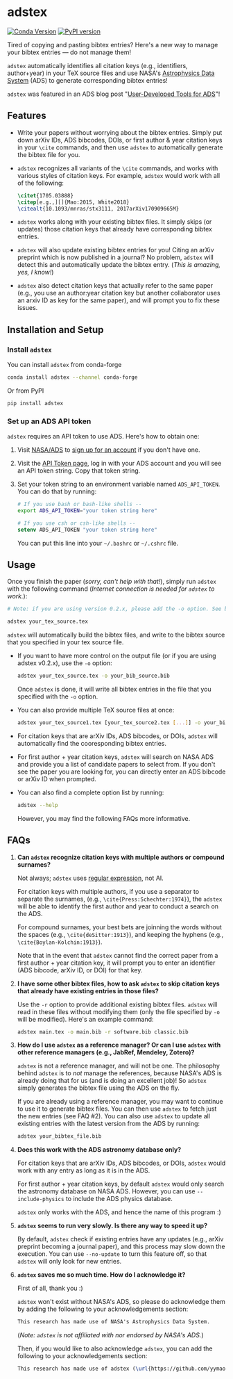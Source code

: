 # adstex
[![Conda Version](https://img.shields.io/conda/vn/conda-forge/adstex.svg)](https://anaconda.org/conda-forge/adstex)
[![PyPI version](https://img.shields.io/pypi/v/adstex.svg)](https://pypi.python.org/pypi/adstex)

Tired of copying and pasting bibtex entries?
Here's a new way to manage your bibtex entries — do not manage them!

`adstex` automatically identifies all citation keys (e.g., identifiers, author+year)
in your TeX source files and use
NASA's [Astrophysics Data System](https://ui.adsabs.harvard.edu/) (ADS)
to generate corresponding bibtex entries!

`adstex` was featured in an ADS blog post "[User-Developed Tools for ADS](http://adsabs.github.io/blog/3rd-party-tools)"!

## Features

- Write your papers without worrying about the bibtex entries.
  Simply put down arXiv IDs, ADS bibcodes, DOIs, or first author & year citation keys
  in your `\cite` commands,
  and then use `adstex` to automatically generate the bibtex file for you.

- `adstex` recognizes all variants of the `\cite` commands,
  and works with various styles of citation keys.
  For example, `adstex` would work with all of the following:
  ```tex
  \citet{1705.03888}
  \citep[e.g.,][]{Mao:2015, White2018}
  \citealt{10.1093/mnras/stx3111, 2017arXiv170909665M}
  ```

- `adstex` works along with your existing bibtex files.
  It simply skips (or updates) those citation keys that already have corresponding bibtex entries.

- `adstex` will also update existing bibtex entries for you!
  Citing an arXiv preprint which is now published in a journal?
  No problem, `adstex` will detect this and automatically update the bibtex entry.
  (_This is amazing, yes, I know!_)

- `adstex` also detect citation keys that actually refer to the same paper
  (e.g., you use an author:year citation key but another collaborator uses an
  arxiv ID as key for the same paper),
  and will prompt you to fix these issues.


## Installation and Setup

### Install `adstex`

You can install `adstex` from conda-forge

```bash
conda install adstex --channel conda-forge
```

Or from PyPI

```bash
pip install adstex
```

### Set up an ADS API token

`adstex` requires an API token to use ADS. Here's how to obtain one:

1. Visit [NASA/ADS](https://ui.adsabs.harvard.edu/) to [sign up for an account](https://ui.adsabs.harvard.edu/user/account/register) if you don't have one.

2. Visit the [API Token page](https://ui.adsabs.harvard.edu/user/settings/token), log in with your ADS account and you will see an API token string. Copy that token string.

3. Set your token string to an environment variable named `ADS_API_TOKEN`. You can do that by running:
    ```bash
    # If you use bash or bash-like shells --
    export ADS_API_TOKEN="your token string here"
    ```
    ```csh
    # If you use csh or csh-like shells --
    setenv ADS_API_TOKEN "your token string here"
    ```
    You can put this line into your `~/.bashrc` or `~/.cshrc` file.


## Usage

Once you finish the paper (_sorry, can't help with that!_), simply run `adstex`
with the following command (_Internet connection is needed for `adstex` to work._):

```bash
# Note: if you are using version 0.2.x, please add the -o option. See below.

adstex your_tex_source.tex
```

`adstex` will automatically build the bibtex files, and write to the bibtex
source that you specified in your tex source file.

- If you want to have more control on the output file (or if you are using adstex v0.2.x), use the `-o` option:
  ```bash
  adstex your_tex_source.tex -o your_bib_source.bib
  ```
  Once `adstex` is done, it will write all bibtex entries in the file
  that you specified with the `-o` option.

- You can also provide multiple TeX source files at once:
  ```bash
  adstex your_tex_source1.tex [your_tex_source2.tex [...]] -o your_bib_source.bib
  ```

- For citation keys that are arXiv IDs, ADS bibcodes, or DOIs,
  `adstex` will automatically find the cooresponding bibtex entries.

- For first author + year citation keys, `adstex` will search on NASA ADS and
  provide you a list of candidate papers to select from.
  If you don't see the paper you are looking for, you can
  directly enter an ADS bibcode or arXiv ID when prompted.

- You can also find a complete option list by running:
  ```bash
  adstex --help
  ```
  However, you may find the following FAQs more informative.


## FAQs

1. **Can `adstex` recognize citation keys with multiple authors or compound surnames?**

   Not always; `adstex` uses [regular expression](https://en.wikipedia.org/wiki/Regular_expression), not AI.

   For citation keys with multiple authors, if you use a separator to separate
   the surnames, (e.g., `\cite{Press:Schechter:1974}`), the `adstex` will be able to
   identify the first author and year to conduct a search on the ADS.

   For compound surnames, your best bets are
   joinning the words without the spaces (e.g., `\cite{deSitter:1913}`), and
   keeping the hyphens (e.g., `\cite{Boylan-Kolchin:1913}`).

   Note that in the event that `adstex` cannot find the correct paper from a
   first author + year citation key, it will prompt you to enter an identifier
   (ADS bibcode, arXiv ID, or DOI) for that key.


2. **I have some other bibtex files, how to ask `adstex` to skip citation keys that already have existing entries in those files?**

   Use the `-r` option to provide additional existing bibtex files.
   `adstex` will read in these files without modifying them
   (only the file specified by `-o` will be modified). Here's an example command:

   ```bash
   adstex main.tex -o main.bib -r software.bib classic.bib
   ```

3. **How do I use `adstex` as a reference manager? Or can I use `adstex` with other reference managers (e.g., JabRef, Mendeley, Zotero)?**

    `adstex` is not a reference manager, and will not be one.
    The philosophy behind `adstex` is to *not* manage the references,
    because NASA's ADS is already doing that for us (and is doing an excellent job)!
    So `adstex` simply generates the bibtex file using the ADS on the fly.

    If you are already using a reference manager, you may want to continue to use it to generate bibtex files. You can then use `adstex` to fetch just the new entries (see FAQ #2).
    You can also use `adstex` to update all existing entries with the latest version from the ADS by running:
    ```bash
    adstex your_bibtex_file.bib
    ```

4. **Does this work with the ADS astronomy database only?**

   For citation keys that are arXiv IDs, ADS bibcodes, or DOIs,
   `adstex` would work with any entry as long as it is in the ADS.

   For first author + year citation keys, by default `adstex` would only
   search the astronomy database on NASA ADS.
   However, you can use `--include-physics` to include the ADS physics database.

   `adstex` only works with the ADS, and hence the name of this program :)


5. **`adstex` seems to run very slowly. Is there any way to speed it up?**

   By default, `adstex` check if existing entries have any updates
   (e.g., arXiv preprint becoming a journal paper), and this process may slow
   down the execution.
   You can use `--no-update` to turn this feature off,
   so that `adstex` will only look for new entries.


6. **`adstex` saves me so much time. How do I acknowledge it?**

   First of all, thank you :)

   `adstex` won't exist without NASA's ADS, so please do acknowledge them by
   adding the following to your acknowledgements section:
   ```tex
   This research has made use of NASA's Astrophysics Data System.
   ```
   (_Note: `adstex` is not affiliated with nor endorsed by NASA's ADS._)

   Then, if you would like to also acknowledge `adstex`, you can add
   the following to your acknowledgements section:
   ```tex
   This research has made use of adstex (\url{https://github.com/yymao/adstex}).
   ```
